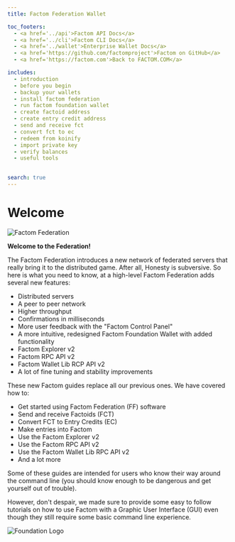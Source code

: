 ```yaml
---
title: Factom Federation Wallet

toc_footers:
  - <a href='../api'>Factom API Docs</a>
  - <a href='../cli'>Factom CLI Docs</a>
  - <a href='../wallet'>Enterprise Wallet Docs</a>
  - <a href='https://github.com/factomproject'>Factom on GitHub</a>
  - <a href='https://factom.com'>Back to FACTOM.COM</a>

includes:
  - introduction
  - before you begin
  - backup your wallets
  - install factom federation
  - run factom foundation wallet
  - create factoid address
  - create entry credit address
  - send and receive fct
  - convert fct to ec
  - redeem from koinify
  - import private key
  - verify balances
  - useful tools
  

search: true
---
```


# Welcome

![Factom Federation](/images/wallet_084.png)
  
**Welcome to the Federation!**

The Factom Federation introduces a new network of federated servers that really bring it to the distributed game. After all, Honesty is subversive. So here is what you need to know, at a high-level Factom Federation adds several new features:

* Distributed servers
* A peer to peer network
* Higher throughput
* Confirmations in milliseconds
* More user feedback with the "Factom Control Panel"
* A more intuitive, redesigned Factom Foundation Wallet with added functionality
* Factom Explorer v2
* Factom RPC API v2
* Factom Wallet Lib RCP API v2
* A lot of fine tuning and stability improvements

These new Factom guides replace all our previous ones. We have covered how to:

* Get started using Factom Federation (FF) software
* Send and receive Factoids (FCT)
* Convert FCT to Entry Credits (EC)
* Make entries into Factom
* Use the Factom Explorer v2
* Use the Factom RPC API v2
* Use the Factom Wallet Lib RPC API v2
* And a lot more

Some of these guides are intended for users who know their way around the command line (you should know enough to be dangerous and get yourself out of trouble).

However, don't despair, we made sure to provide some easy to follow tutorials on how to use Factom with a Graphic User Interface (GUI) even though they still require some basic command line experience.


![Foundation Logo](/images/wallet_085.png)
